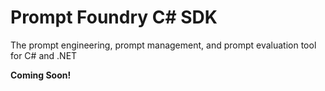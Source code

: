 # Prompt Foundry C# SDK

The prompt engineering, prompt management, and prompt evaluation tool for C# and .NET

**Coming Soon!**
